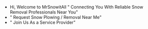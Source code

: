 -  Hi, Welcome to MrSnowitAll " Connecting You With Reliable Snow Removal Professionals Near You"
-  " Request Snow Plowing / Removal Near Me" 
-  " Join Us As a Service Provider"
<!---
MrSnowitAll/MrSnowitAll is a ✨ special ✨ repository because its `README.md` (this file) appears on your GitHub profile.
You can click the Preview link to take a look at your changes.
--->
